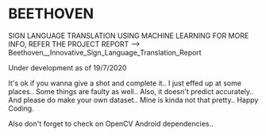 # BEETHOVEN
 SIGN LANGUAGE TRANSLATION USING MACHINE LEARNING
FOR MORE INFO, REFER THE PROJECT REPORT --> Beethoven__Innovative_Sign_Language_Translation_Report

Under development as of 19/7/2020 

It's ok if you wanna give a shot and complete it.. I just effed up at some places.. Some things are faulty as well.. Also, it doesn't predict accurately.. And please do make your own dataset.. Mine is kinda not that pretty.. Happy Coding.

Also don't forget to check on OpenCV Android dependencies..

